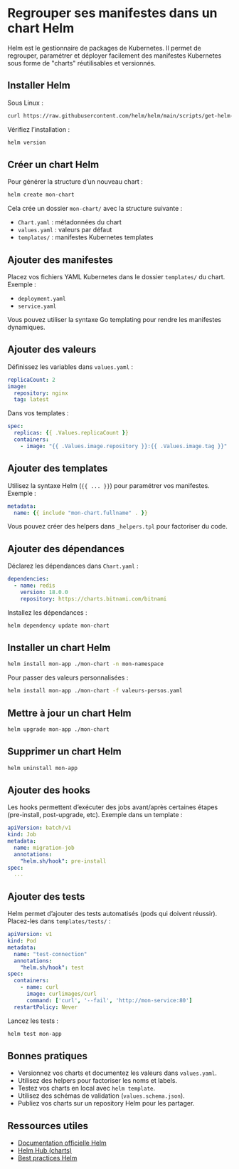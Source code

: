 # Regrouper ses manifestes dans un chart Helm

Helm est le gestionnaire de packages de Kubernetes. Il permet de regrouper, paramétrer et déployer facilement des manifestes Kubernetes sous forme de "charts" réutilisables et versionnés.

## Installer Helm

Sous Linux :
```sh
curl https://raw.githubusercontent.com/helm/helm/main/scripts/get-helm-3 | bash
```
Vérifiez l’installation :
```sh
helm version
```

## Créer un chart Helm

Pour générer la structure d’un nouveau chart :
```sh
helm create mon-chart
```
Cela crée un dossier `mon-chart/` avec la structure suivante :
- `Chart.yaml` : métadonnées du chart
- `values.yaml` : valeurs par défaut
- `templates/` : manifestes Kubernetes templates

## Ajouter des manifestes

Placez vos fichiers YAML Kubernetes dans le dossier `templates/` du chart. Exemple :
- `deployment.yaml`
- `service.yaml`

Vous pouvez utiliser la syntaxe Go templating pour rendre les manifestes dynamiques.

## Ajouter des valeurs

Définissez les variables dans `values.yaml` :
```yaml
replicaCount: 2
image:
  repository: nginx
  tag: latest
```
Dans vos templates :
```yaml
spec:
  replicas: {{ .Values.replicaCount }}
  containers:
    - image: "{{ .Values.image.repository }}:{{ .Values.image.tag }}"
```

## Ajouter des templates

Utilisez la syntaxe Helm (`{{ ... }}`) pour paramétrer vos manifestes. Exemple :
```yaml
metadata:
  name: {{ include "mon-chart.fullname" . }}
```
Vous pouvez créer des helpers dans `_helpers.tpl` pour factoriser du code.

## Ajouter des dépendances

Déclarez les dépendances dans `Chart.yaml` :
```yaml
dependencies:
  - name: redis
    version: 18.0.0
    repository: https://charts.bitnami.com/bitnami
```
Installez les dépendances :
```sh
helm dependency update mon-chart
```

## Installer un chart Helm

```sh
helm install mon-app ./mon-chart -n mon-namespace
```
Pour passer des valeurs personnalisées :
```sh
helm install mon-app ./mon-chart -f valeurs-persos.yaml
```

## Mettre à jour un chart Helm

```sh
helm upgrade mon-app ./mon-chart
```

## Supprimer un chart Helm

```sh
helm uninstall mon-app
```

## Ajouter des hooks

Les hooks permettent d’exécuter des jobs avant/après certaines étapes (pre-install, post-upgrade, etc). Exemple dans un template :
```yaml
apiVersion: batch/v1
kind: Job
metadata:
  name: migration-job
  annotations:
    "helm.sh/hook": pre-install
spec:
  ...
```

## Ajouter des tests

Helm permet d’ajouter des tests automatisés (pods qui doivent réussir). Placez-les dans `templates/tests/` :
```yaml
apiVersion: v1
kind: Pod
metadata:
  name: "test-connection"
  annotations:
    "helm.sh/hook": test
spec:
  containers:
    - name: curl
      image: curlimages/curl
      command: ['curl', '--fail', 'http://mon-service:80']
  restartPolicy: Never
```
Lancez les tests :
```sh
helm test mon-app
```

## Bonnes pratiques
- Versionnez vos charts et documentez les valeurs dans `values.yaml`.
- Utilisez des helpers pour factoriser les noms et labels.
- Testez vos charts en local avec `helm template`.
- Utilisez des schémas de validation (`values.schema.json`).
- Publiez vos charts sur un repository Helm pour les partager.

## Ressources utiles
- [Documentation officielle Helm](https://helm.sh/docs/)
- [Helm Hub (charts)](https://artifacthub.io/)
- [Best practices Helm](https://helm.sh/docs/chart_best_practices/)